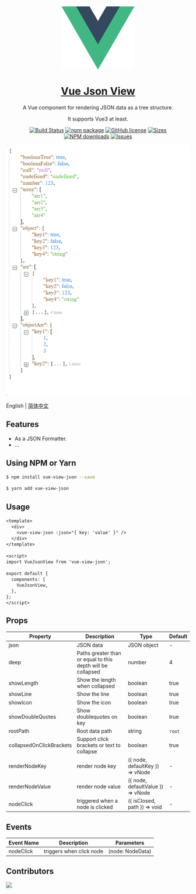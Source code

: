 <p align="center">
  <a href="https://github.com/guochengfeng/vue-view-json.git">
    <img width="200" src="./src/assets/logo.svg">
  </a>
</p>

<h1 align="center">
  <a href="https://github.com/guochengfeng/vue-view-json.git" target="_blank">Vue Json View</a>
</h1>

<div align="center">

<p>A Vue component for rendering JSON data as a tree structure.</p>
<p>It supports Vue3 at least.</p>

[![Build Status](https://travis-ci.org/guochengfeng/vue-view-json.svg?branch=master)](https://travis-ci.org/guochengfeng/vue-view-json)
[![npm package](https://img.shields.io/npm/v/vue-view-json.svg)](https://www.npmjs.org/package/vue-view-json)
[![GitHub license](https://img.shields.io/badge/license-MIT-blue.svg)](https://github.com/guochengfeng/vue-view-json/blob/master/LICENSE)
[![Sizes](https://img.shields.io/bundlephobia/min/vue-view-json)](https://bundlephobia.com/result?p=vue-view-json)
[![NPM downloads](http://img.shields.io/npm/dm/vue-view-json.svg?style=flat-square)](https://www.npmtrends.com/vue-view-json)
[![Issues](https://img.shields.io/github/issues-raw/guochengfeng/vue-view-json)](https://github.com/guochengfeng/vue-view-json/issues)

</div>

[![](./src/assets/Snipaste.png)](https://github.com/guochengfeng/vue-view-json.git)

English | [简体中文](./README.zh_CN.md)

## Features

- As a JSON Formatter.
- ...

## Using NPM or Yarn

```bash
$ npm install vue-view-json --save
```

```bash
$ yarn add vue-view-json
```

## Usage

```vue
<template>
  <div>
    <vue-view-json :json="{ key: 'value' }" />
  </div>
</template>

<script>
import VueJsonView from 'vue-view-json';

export default {
  components: {
    VueJsonView,
  },
};
</script>
```

## Props

| Property                 | Description                                                 | Type                              | Default |
| ------------------------ | ----------------------------------------------------------- | --------------------------------- | ------- |
| json                     | JSON data                                                   | JSON object                       | -       |
| deep                     | Paths greater than or equal to this depth will be collapsed | number                            | 4       |
| showLength               | Show the length when collapsed                              | boolean                           | true   |
| showLine                 | Show the line                                               | boolean                           | true    |
| showIcon                 | Show the icon                                               | boolean                           | true   |
| showDoubleQuotes         | Show doublequotes on key                                    | boolean                           | true    |
| rootPath                 | Root data path                                              | string                            | `root`  |
| collapsedOnClickBrackets | Support click brackets or text  to collapse                 | boolean                           | true    |
| renderNodeKey            | render node key                                             | ({ node, defaultKey }) => vNode   | -       |
| renderNodeValue          | render node value                                           | ({ node, defaultValue }) => vNode | -       |
| nodeClick                | triggered when a node is clicked                            | ({ isClosed, path }) => void      | -       |

## Events

| Event Name     | Description                              | Parameters           |
| -------------- | ---------------------------------------- | -------------------- |
| nodeClick      | triggers when click node                 | (node: NodeData)     |

## Contributors

<a href="https://github.com/guochengfeng/vue-view-json/graphs/contributors">
  <img src="https://contrib.rocks/image?repo=guochengfeng/vue-view-json" />
</a>
